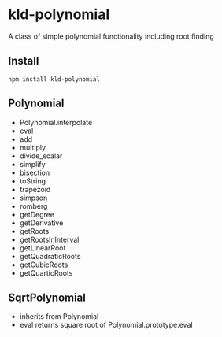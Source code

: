 # kld-polynomial

A class of simple polynomial functionality including root finding

## Install

```
npm install kld-polynomial
```

## Polynomial

- Polynomial.interpolate
- eval
- add
- multiply
- divide_scalar
- simplify
- bisection
- toString
- trapezoid
- simpson
- romberg
- getDegree
- getDerivative
- getRoots
- getRootsInInterval
- getLinearRoot
- getQuadraticRoots
- getCubicRoots
- getQuarticRoots

## SqrtPolynomial

 - inherits from Polynomial
 - eval returns square root of Polynomial.prototype.eval
